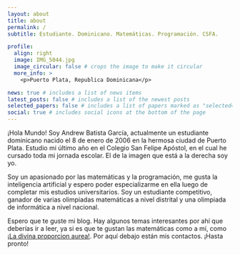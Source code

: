 ```yaml
---
layout: about
title: about
permalink: /
subtitle: Estudiante. Dominicano. Matemáticas. Programación. CSFA.

profile:
  align: right
  image: IMG_5044.jpg
  image_circular: false # crops the image to make it circular
  more_info: >
    <p>Puerto Plata, Republica Dominicana</p>

news: true # includes a list of news items
latest_posts: false # includes a list of the newest posts
selected_papers: false # includes a list of papers marked as "selected={true}"
social: true # includes social icons at the bottom of the page
---
```


¡Hola Mundo! Soy Andrew Batista García, actualmente un estudiante dominicano nacido el 8 de enero de 2006 en la hermosa ciudad de Puerto Plata. Estudio mi último año en el Colegio San Felipe Apóstol, en el cual he cursado toda mi jornada escolar. El de la imagen que está a la derecha soy yo.

Soy un apasionado por las matemáticas y la programación, me gusta la inteligencia artificial y espero poder especializarme en ella luego de completar mis estudios universitarios. Soy un estudiante competitivo, ganador de varias olimpiadas matemáticas a nivel distrital y una olimpiada de informática a nivel nacional.

Espero que te guste mi blog. Hay algunos temas interesantes por ahí que deberías ir a leer, ya si es que te gustan las matemáticas como a mí, como [¡La divina proporcion aurea!](/blog/2024/proporcion-aurea/). Por aquí debajo están mis contactos. ¡Hasta pronto! 